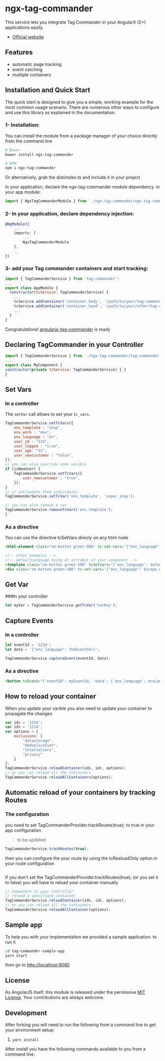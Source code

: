 # ngx-tag-commander

This service lets you integrate Tag Commander in your AngularX (2+) applications easily.
- [Official website](https://www.commandersact.com/fr/produits/tagcommander/)

## Features

 - automatic page tracking
 - event catching
 - multiple containers

## Installation and Quick Start
The quick start is designed to give you a simple, working example for the most common usage scenario. There are numerous other ways to configure and use this library as explained in the documentation.

### 1- Installation:
You can install the module from a package manager of your choice directly from the command line

```sh
# Bower
bower install ngx-tag-commander

# NPM
npm i ngx-tag-commander
```

Or alternatively, grab the dist/index.ts and include it in your project

In your application, declare the ngx-tag-commander module dependency. in your app module:

```typescript
import { NgxTagCommanderModule } from './ngx-tag-commander/ngx-tag-commander.module';
```

### 2- In your application, declare dependency injection:

```typescript
@NgModule({
    ...
    imports: [
        ...
        NgxTagCommanderModule
    ],
    ..
})

```

### 3- add your Tag commander containers and start tracking:

```JavaScript
import { TagCommanderService } from 'tag-commander';
...
export class AppModule {
  constructor(tcService: TagCommanderService) {
    ...
    tcService.addContainer('container_body', '/path/to/your/tag-commander.js', 'body');
    tcService.addContainer('container_head', '/path/to/your/other/tag-commander.js', 'head');
    ...
  }
}
```

Congratulations! [angularjs-tag-commander](https://github.com/TagCommander/angular-tag-commander) is ready 

## Declaring TagCommander in your Controller
```js
import { TagCommanderService } from './ngx-tag-commander/tag-commander.service/tag-commander.service';
...
export class MyComponent {
constructor(private tcService: TagCommanderService) { }
}
```

## Set Vars
### In a controller
The `setVar` call allows to set your `tc_vars`.
```js
TagCommanderService.setTcVars({
    env_template : "shop",
    env_work : "dev",
    env_language : "en",
    user_id : "124",
    user_logged : "true",
    user_age: "32",
    user_newcustomer : "false",
});
// you can also override some varible
if (isNewUser) {
    TagCommanderService.setTcVars({
        user_newcustomer : "true",
    });
}
// or set/update them individualy
TagCommanderService.setTcVar('env_template', 'super_shop');

// you can also remove a var
TagCommanderService.removeTcVars('env_template');
}
```
### As a directive
You can use the directive tcSetVars direcly on any html node
```html
<html-element class="sm-button green-500" tc-set-vars='{"env_language": "fr"}'></html-element>

<!-- other exemples -->
<!-- defaultLanguage being an attribut of your component -->
<template class="sm-button green-500" tcSetVars="{'env_language': defaultLanguage}"></template>
<div class="sm-button green-500" tc-set-vars='{"env_language": $scope.default_language}'></div>
```
## Get Var
###In your controller
```js
let myVar = TagCommanderService.getTcVar('VarKey');
```

## Capture Events
### In a controller
```js
let eventId = '1234';
let data = '{"env_language": theEventVar}';

TagCommanderService.captureEvent(eventId, data);
```
### As a directive
```html
<button tcEvent="{'eventId': myEventId, 'data': {'env_language': envLanguage}}"> change to default language </button>

```

## How to reload your container
When you update your varible you also need to update your container to propagate the changes
```js
var idc = '1234';
var ids = '1234';
var options = {
    exclusions: [
        "datastorage",
        "deduplication",
        "internalvars",
        "privacy"
    ]
};
TagCommanderService.reloadContainer(ids, idc, options);
// or you can reload all the containers
TagCommanderService.reloadAllContainers(options);
```
## Automatic reload of your containers by tracking Routes
### The configuration

you need to set TagCommanderProvider.trackRoutes(true); to true in your app configuration

> to be updated
```js
TagCommanderService.trackRoutes(true);
```
then you can configure the your route by using the tcRealoadOnly option in your route configuration

```js

```
If you don't set the TagCommanderProvider.trackRoutes(true); (or you set it to false) you will have to reload your container manually

```js
// somewhere in your controller
// reload a specifique container
TagCommanderService.reloadContainer(ids, idc, options);
// or you can reload all the containers
TagCommanderService.reloadAllContainer(options);
```

## Sample app
To help you with your implementaiton we provided a sample application. to run it
```bash
cd tag-commander-sample-app
yarn start
```
then go to [http://localhost:8080](http://localhost:8080)


## License

As AngularJS itself, this module is released under the permissive [MIT License](http://revolunet.mit-license.org). Your contributions are always welcome.

## Development

After forking you will need to run the following from a command line to get your environment setup:

1. ```yarn install```

After install you have the following commands available to you from a command line:
